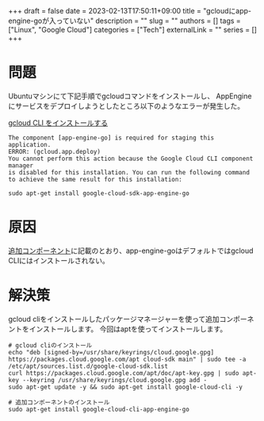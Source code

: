 +++ 
draft = false
date = 2023-02-13T17:50:11+09:00
title = "gcloudにapp-engine-goが入っていない"
description = ""
slug = ""
authors = []
tags = ["Linux", "Google Cloud"]
categories = ["Tech"]
externalLink = ""
series = []
+++

# 問題

Ubuntuマシンにて下記手順でgcloudコマンドをインストールし、
AppEngineにサービスをデプロイしようとしたところ以下のようなエラーが発生した。

[gcloud CLI をインストールする](https://cloud.google.com/sdk/docs/install?hl=ja)


```
The component [app-engine-go] is required for staging this 
application.
ERROR: (gcloud.app.deploy) 
You cannot perform this action because the Google Cloud CLI component manager 
is disabled for this installation. You can run the following command 
to achieve the same result for this installation: 

sudo apt-get install google-cloud-sdk-app-engine-go
```

# 原因


[追加コンポーネント](https://cloud.google.com/sdk/docs/components?hl=ja#additional_components)に記載のとおり、app-engine-goはデフォルトではgcloud CLIにはインストールされない。

# 解決策

gcloud cliをインストールしたパッケージマネージャーを使って追加コンポーネントをインストールします。
今回はaptを使ってインストールします。


```shell
# gcloud cliのインストール
echo "deb [signed-by=/usr/share/keyrings/cloud.google.gpg] https://packages.cloud.google.com/apt cloud-sdk main" | sudo tee -a /etc/apt/sources.list.d/google-cloud-sdk.list
curl https://packages.cloud.google.com/apt/doc/apt-key.gpg | sudo apt-key --keyring /usr/share/keyrings/cloud.google.gpg add -
sudo apt-get update -y && sudo apt-get install google-cloud-cli -y

# 追加コンポーネントのインストール
sudo apt-get install google-cloud-cli-app-engine-go
```